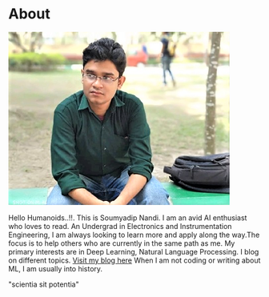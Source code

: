 # About

![Github Image](https://github.com/soumyadip1995/soumyadip1995.github.io/blob/master/images/github%20(3).png)

Hello Humanoids..!!. This is Soumyadip Nandi. I am an avid AI enthusiast who loves to read. An Undergrad in Electronics and Instrumentation Engineering, I am always looking to learn more and apply along the way.The focus is to help others who are currently in the same path as me. My primary interests are in Deep Learning, Natural Language Processing. I blog on different topics. [Visit my blog here](https://aiactivated.blogspot.com/) When I am not coding or writing about ML, I am usually into history. 

"scientia sit potentia"

